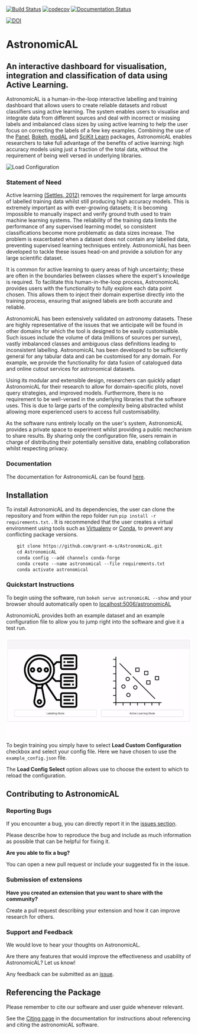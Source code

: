 [![Build Status](https://travis-ci.com/grant-m-s/astronomicAL.svg?token=upRGxrMseZqj7kT3bSGx&branch=master)](https://travis-ci.com/grant-m-s/astronomicAL) [![codecov](https://codecov.io/gh/grant-m-s/astronomicAL/branch/master/graph/badge.svg?token=TCO9J2AD1Z)](https://codecov.io/gh/grant-m-s/astronomicAL) [![Documentation Status](https://readthedocs.org/projects/astronomical/badge/?version=latest)](https://astronomical.readthedocs.io/en/latest/?badge=latest)

[![DOI](https://joss.theoj.org/papers/10.21105/joss.03635/status.svg)](https://doi.org/10.21105/joss.03635)

# AstronomicAL

## An interactive dashboard for visualisation, integration and classification of data using Active Learning.

AstronomicAL is a human-in-the-loop interactive labelling and training dashboard that allows users to create reliable datasets and robust classifiers using active learning. The system enables users to visualise and integrate data from different sources and deal with incorrect or missing labels and imbalanced class sizes by using active learning to help the user focus on correcting the labels of a few key examples. Combining the use of the [Panel](https://panel.holoviz.org/), [Bokeh](https://docs.bokeh.org/en/latest/index.html), [modAL](https://github.com/modAL-python/modAL) and [SciKit Learn](https://scikit-learn.org/stable/) packages, AstronomicAL enables researchers to take full advantage of the benefits of active learning: high accuracy models using just a fraction of the total data, without the requirement of being well versed in underlying libraries.

![Load Configuration](docs/source/images/AstronomicAL_demo.gif)

### Statement of Need

Active learning [(Settles, 2012)](https://www.morganclaypool.com/doi/abs/10.2200/S00429ED1V01Y201207AIM018) removes the requirement for large amounts of labelled training data whilst still producing high accuracy models. This is extremely important as with ever-growing datasets; it is becoming impossible to manually inspect and verify ground truth used to train machine learning systems. The reliability of the training data limits the performance of any supervised learning model, so consistent classifications become more problematic as data sizes increase. The problem is exacerbated when a dataset does not contain any labelled data, preventing supervised learning techniques entirely. AstronomicAL has been developed to tackle these issues head-on and provide a solution for any large scientific dataset.

It is common for active learning to query areas of high uncertainty; these are often in the boundaries between classes where the expert's knowledge is required. To facilitate this human-in-the-loop process, AstronomicAL provides users with the functionality to fully explore each data point chosen. This allows them to inject their domain expertise directly into the training process, ensuring that asigned labels are both accurate and reliable.

AstronomicAL has been extensively validated on astronomy datasets. These are highly representative of the issues that we anticipate will be found in other domains for which the tool is designed to be easily customisable. Such issues include the volume of data (millions of sources per survey), vastly imbalanced classes and ambiguous class definitions leading to inconsistent labelling. AstronomicAL has been developed to be sufficiently general for any tabular data and can be customised for any domain. For example, we provide the functionality for data fusion of catalogued data and online cutout services for astronomical datasets.

Using its modular and extensible design, researchers can quickly adapt AstronomicAL for their research to allow for domain-specific plots, novel query strategies, and improved models. Furthermore, there is no requirement to be well-versed in the underlying libraries that the software uses. This is due to large parts of the complexity being abstracted whilst allowing more experienced users to access full customisability.

As the software runs entirely locally on the user's system, AstronomicAL provides a private space to experiment whilst providing a public mechanism to share results. By sharing only the configuration file, users remain in charge of distributing their potentially sensitive data, enabling collaboration whilst respecting privacy.

### Documentation

The documentation for AstronomicAL can be found [here](https://astronomical.readthedocs.io).

## Installation

To install AstronomicAL and its dependencies, the user can clone the repository and from within the repo folder run `pip install -r requirements.txt`. . It is recommended that the user creates a virtual environment using tools such as [Virtualenv](https://packaging.python.org/guides/installing-using-pip-and-virtual-environments/#installing-virtualenv) or [Conda](https://docs.conda.io/projects/conda/en/latest/user-guide/tasks/manage-environments.html), to prevent any conflicting package versions.

```
    git clone https://github.com/grant-m-s/AstronomicAL.git
    cd AstronomicAL
    conda config --add channels conda-forge
    conda create --name astronomical --file requirements.txt
    conda activate astronomical
```

### Quickstart Instructions

To begin using the software, run `bokeh serve astronomicAL --show` and your browser should automatically open to [localhost:5006/astronomicAL](localhost:5006/astronomicAL>`)

AstronomicAL provides both an example dataset and an example configuration file to allow you to jump right into the software and give it a test run.

![Load Configuration](docs/source/images/Load_config_AL.gif)

To begin training you simply have to select **Load Custom Configuration** checkbox and select your config file. Here we have chosen to use the `example_config.json` file.

The **Load Config Select** option allows use to choose the extent to which to reload the configuration.

## Contributing to AstronomicAL

### Reporting Bugs

If you encounter a bug, you can directly report it in the [issues section](https://github.com/grant-m-s/AstronomicAL/issues).

Please describe how to reproduce the bug and include as much information as possible that can be helpful for fixing it.

**Are you able to fix a bug?**

You can open a new pull request or include your suggested fix in the issue.

### Submission of extensions

**Have you created an extension that you want to share with the community?**

Create a pull request describing your extension and how it can improve research for others.

### Support and Feedback

We would love to hear your thoughts on AstronomicAL.

Are there any features that would improve the effectiveness and usability of AstronomicAL? Let us know!

Any feedback can be submitted as an [issue](https://github.com/grant-m-s/AstronomicAL/issues).

## Referencing the Package

Please remember to cite our software and user guide whenever relevant.

See the [Citing page](https://astronomical.readthedocs.io/en/latest/content/other/citing.html) in the documentation for instructions about referencing and citing the astronomicAL software.
